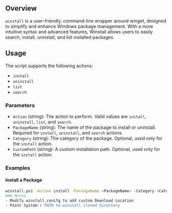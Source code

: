 ## Overview

`winstall` is a user-friendly, command-line wrapper around winget, designed to simplify and enhance Windows package management. With a more intuitive syntax and advanced features, Winstall allows users to easily search, install, uninstall, and list installed packages.

## Usage



The script supports the following actions:
- `install`
- `uninstall`
- `list`
- `search`

### Parameters

- `Action` (string): The action to perform. Valid values are `install`, `uninstall`, `list`, and `search`.
- `PackageName` (string): The name of the package to install or uninstall. Required for `install`, `uninstall`, and `search` actions.
- `Category` (string): The category of the package. Optional, used only for the `install` action.
- `CustomPath` (string): A custom installation path. Optional, used only for the `install` action.

### Examples

#### Install a Package

```sh
winstall.ps1 -Action install -PackageName <PackageName> -Category <Category> -CustomPath <CustomPath>
### Notes
- Modify winstall_conifg to add custom Download Location
- Point System's PATH to winstall cloned directory
